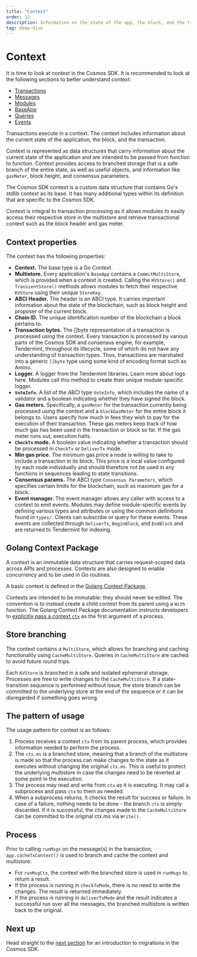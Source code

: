 ```yaml
---
title: "Context"
order: 12
description: Information on the state of the app, the block, and the transaction
tag: deep-dive
---
```


# Context

<HighlightBox type="info">

It is time to look at context in the Cosmos SDK. It is recommended to look at the following sections to better understand context:

* [Transactions](./05-transactions)
* [Messages](07-messages)
* [Modules](08-modules)
* [BaseApp](11-base-app)
* [Queries](12-queries)
* [Events](13-events)

</HighlightBox>

Transactions execute in a context. The context includes information about the current state of the application, the block, and the transaction.

Context is represented as data structures that carry information about the current state of the application and are intended to be passed from function to function. Context provides access to branched storage that is a safe branch of the entire state, as well as useful objects, and information like `gasMeter`, block height, and consensus parameters.

The Cosmos SDK context is a custom data structure that contains Go's stdlib context as its base. It has many additional types within its definition that are specific to the Cosmos SDK.

Context is integral to transaction processing as it allows modules to easily access their respective store in the multistore and retrieve transactional context such as the block header and gas meter.

## Context properties

The context has the following properties:

* **Context.** The base type is a Go Context.
* **Multistore.** Every application's `BaseApp` contains a `CommitMultiStore`, which is provided when a context is created. Calling the `KVStore()` and `TransientStore()` methods allows modules to fetch their respective `KVStore` using their unique `StoreKey`.
* **ABCI Header.** The header is an ABCI type. It carries important information about the state of the blockchain, such as block height and proposer of the current block.
* **Chain ID.** The unique identification number of the blockchain a block pertains to.
* **Transaction bytes.** The []byte representation of a transaction is processed using the context. Every transaction is processed by various parts of the Cosmos SDK and consensus engine, for example, Tendermint, throughout its lifecycle, some of which do not have any understanding of transaction types. Thus, transactions are marshaled into a generic `[]byte` type using some kind of encoding format such as Amino.
* **Logger.** A logger from the Tendermint libraries. Learn more about logs here. Modules call this method to create their unique module-specific logger.
* **`VoteInfo`.** A list of the ABCI type `VoteInfo`, which includes the name of a validator and a boolean indicating whether they have signed the block.
* **Gas meters.** Specifically, a `gasMeter` for the transaction currently being processed using the context and a `blockGasMeter` for the entire block it belongs to. Users specify how much in fees they wish to pay for the execution of their transaction. These gas meters keep track of how much gas has been used in the transaction or block so far. If the gas meter runs out, execution halts.
* **`CheckTx` mode.** A boolean value indicating whether a transaction should be processed in `CheckTx` or `DeliverTx` mode.
* **Min gas price.** The minimum gas price a node is willing to take to include a transaction in its block. This price is a local value configured by each node individually and should therefore not be used in any functions in sequences leading to state transitions.
* **Consensus params.** The ABCI type `Consensus Parameters`, which specifies certain limits for the blockchain, such as maximum gas for a block.
* **Event manager.** The event manager allows any caller with access to a context to emit events. Modules may define module-specific events by defining various types and attributes or using the common definitions found in `types/`. Clients can subscribe or query for these events. These events are collected through `DeliverTx`, `BeginBlock`, and `EndBlock` and are returned to Tendermint for indexing.

## Golang Context Package

A context is an immutable data structure that carries request-scoped data across APIs and processes. Contexts are also designed to enable concurrency and to be used in Go routines.

<HighlightBox type="info">

A basic context is defined in the [Golang Context Package](https://pkg.go.dev/context).

</HighlightBox>

Contexts are intended to be immutable: they should never be edited. The convention is to instead create a child context from its parent using a `With` function. The Golang Context Package documentation instructs developers to [explicitly pass a context `ctx`](https://pkg.go.dev/context) as the first argument of a process.

## Store branching

The context contains a `MultiStore`, which allows for branching and caching functionality using `CacheMultiStore`. Queries in `CacheMultiStore` are cached to avoid future round trips.

Each `KVStore` is branched in a safe and isolated ephemeral storage. Processes are free to write changes to the `CacheMultiStore`. If a state-transition sequence is performed without issue, the store branch can be committed to the underlying store at the end of the sequence or it can be disregarded if something goes wrong.

## The pattern of usage

The usage pattern for context is as follows:

1. Process receives a context `ctx` from its parent process, which provides information needed to perform the process.
2. The `ctx.ms` is a branched store, meaning that a branch of the multistore is made so that the process can make changes to the state as it executes without changing the original `ctx.ms`. This is useful to protect the underlying multistore in case the changes need to be reverted at some point in the execution.
3. The process may read and write from `ctx` as it is executing. It may call a subprocess and pass `ctx` to them as needed.
4. When a subprocess returns, it checks the result for success or failure. In case of a failure, nothing needs to be done - the branch `ctx` is simply discarded. If it is successful, the changes made to the `CacheMultiStore` can be committed to the original ctx.ms via `Write()`.

## Process

Prior to calling `runMsgs` on the message(s) in the transaction, `app.cacheTxContext()` is used to branch and cache the context and multistore:

* For `runMsgCtx`, the context with the branched store is used in `runMsgs` to return a result.
* If the process is running in `checkTxMode`, there is no need to write the changes. The result is returned immediately.
* If the process is running in `deliverTxMode` and the result indicates a successful run over all the messages, the branched multistore is written back to the original.

## Next up

Head straight to the [next section](./15-migrations) for an introduction to migrations in the Cosmos SDK.
